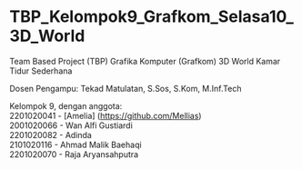 # TBP_Kelompok9_Grafkom_Selasa10_3D_World
Team Based Project (TBP) Grafika Komputer (Grafkom) 3D World Kamar Tidur Sederhana

 
 Dosen Pengampu: Tekad Matulatan, S.Sos, S.Kom, M.Inf.Tech
 
 Kelompok 9, dengan anggota:<br>
  2201020041 - [Amelia] (https://github.com/Mellias) <br>
  2001020066 - Wan Alfi Gustiardi <br>
  2201020082 - Adinda <br>
  2101020116 - Ahmad Malik Baehaqi <br>
  2201020070 - Raja Aryansahputra
